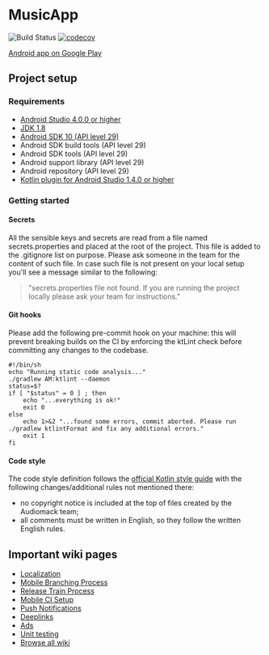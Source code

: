 # MusicApp

![Build Status](https://app.bitrise.io/app/a7c71d187e4fda61/status.svg?token=7oMETppjsU5o3mqsn7QQkA&branch=development) [![codecov](https://codecov.io/gh/audiomack/audiomack-android/branch/development/graph/badge.svg?token=UktL09wA18)](https://codecov.io/gh/audiomack/audiomack-android)

[Android app on Google Play](https://play.google.com/store/apps/details?id=com.audiomack)

## Project setup

### Requirements
- [Android Studio 4.0.0 or higher](https://developer.android.com/studio/index.html)
- [JDK 1.8](https://www.google.it/url?sa=t&rct=j&q=&esrc=s&source=web&cd=1&cad=rja&uact=8&ved=0ahUKEwjCo8mYzbTZAhXBbxQKHaRLBjQQFggnMAA&url=http%3A%2F%2Fwww.oracle.com%2Ftechnetwork%2Fjava%2Fjavase%2Fdownloads%2Fjdk8-downloads-2133151.html&usg=AOvVaw27mFVHV9M4wo4ENQuM77C5)
- [Android SDK 10 (API level 29)](https://developer.android.com/studio/index.html)
- Android SDK build tools (API level 29)
- Android SDK tools (API level 29)
- Android support library (API level 29)
- Android repository (API level 29)
- [Kotlin plugin for Android Studio 1.4.0 or higher](https://kotlinlang.org/docs/tutorials/kotlin-android.html)

### Getting started
#### Secrets
All the sensible keys and secrets are read from a file named secrets.properties and placed at the root of the project.
This file is added to the .gitignore list on purpose.
Please ask someone in the team for the content of such file.
In case such file is not present on your local setup you'll see a message similar to the following:
> "secrets.properties file not found. If you are running the project locally please ask your team for instructions."
#### Git hooks
Please add the following pre-commit hook on your machine: this will prevent breaking builds on the CI by enforcing the ktLint check before committing any changes to the codebase.
~~~~
#!/bin/sh
echo "Running static code analysis..."
./gradlew AM:ktlint --daemon
status=$?
if [ "$status" = 0 ] ; then
    echo "...everything is ok!"
    exit 0
else
    echo 1>&2 "...found some errors, commit aborted. Please run ./gradlew ktlintFormat and fix any additional errors."
    exit 1
fi
~~~~
#### Code style
The code style definition follows the [official Kotlin style guide](https://developer.android.com/kotlin/style-guide) with the following changes/additional rules not mentioned there:
- no copyright notice is included at the top of files created by the Audiomack team;
- all comments must be written in English, so they follow the written English rules.

## Important wiki pages
* [Localization](https://github.com/audiomack/audiomack/wiki/App-Localization)
* [Mobile Branching Process](https://github.com/audiomack/audiomack/wiki/Mobile-Branching-Strategy)
* [Release Train Process](https://github.com/audiomack/audiomack/wiki/Mobile-Release-Train-Process)
* [Mobile CI Setup](https://github.com/audiomack/audiomack/wiki/Mobile-CI-setup)
* [Push Notifications](https://github.com/audiomack/audiomack/wiki/Mobile-App-Push-Notifications)
* [Deeplinks](https://github.com/audiomack/audiomack/wiki/Mobile-app-deeplinks)
* [Ads](https://github.com/audiomack/audiomack/wiki/Mobile-App-Ads)
* [Unit testing](https://github.com/audiomack/audiomack/wiki/Android-app-unit-testing)
* [Browse all wiki](https://github.com/audiomack/audiomack/wiki#mobile-app)
